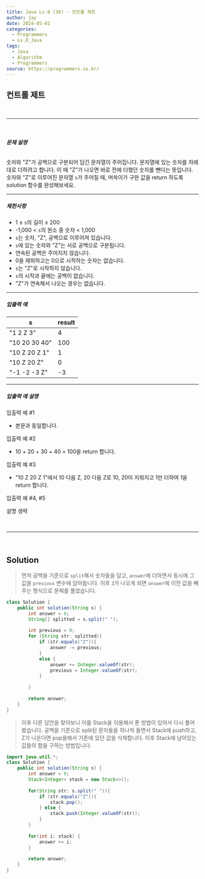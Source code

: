 ```yaml
---
title: Java Lv.0 (36) - 컨트롤 제트
author: jay
date: 2024-05-01
categories:
  - Programmers
  - Lv.0_Java
tags:
  - Java
  - Algorithm
  - Programmers
source: https://programmers.co.kr/
---
```

## **컨트롤 제트**

<br />

---

<br/>

###### **문제 설명**

숫자와 "Z"가 공백으로 구분되어 담긴 문자열이 주어집니다. 문자열에 있는 숫자를 차례대로 더하려고 합니다. 이 때 "Z"가 나오면 바로 전에 더했던 숫자를 뺀다는 뜻입니다. 숫자와 "Z"로 이루어진 문자열 `s`가 주어질 때, 머쓱이가 구한 값을 return 하도록 solution 함수를 완성해보세요.

---

##### **제한사항**

- 1 ≤ `s`의 길이 ≤ 200
- -1,000 < `s`의 원소 중 숫자 < 1,000
- `s`는 숫자, "Z", 공백으로 이루어져 있습니다.
- `s`에 있는 숫자와 "Z"는 서로 공백으로 구분됩니다.
- 연속된 공백은 주어지지 않습니다.
- 0을 제외하고는 0으로 시작하는 숫자는 없습니다.
- `s`는 "Z"로 시작하지 않습니다.
- `s`의 시작과 끝에는 공백이 없습니다.
- "Z"가 연속해서 나오는 경우는 없습니다.

---

##### **입출력 예**

|s|result|
|---|---|
|"1 2 Z 3"|4|
|"10 20 30 40"|100|
|"10 Z 20 Z 1"|1|
|"10 Z 20 Z"|0|
|"-1 -2 -3 Z"|-3|

---

##### **입출력 예 설명**

입출력 예 #1

- 본문과 동일합니다.

입출력 예 #2

- 10 + 20 + 30 + 40 = 100을 return 합니다.

입출력 예 #3

- "10 Z 20 Z 1"에서 10 다음 Z, 20 다음 Z로 10, 20이 지워지고 1만 더하여 1을 return 합니다.

입출력 예 #4, #5

설명 생략


<br />

---

<br/>


## Solution

> 먼저 공백을 기준으로 `split`해서 숫자들을 담고, `answer`에 더하면서 동시에 그 값을 `previous` 변수에 담아둡니다. 이후 `Z`가 나오게 되면 `answer`에 이전 값을 빼주는 형식으로 문제를 풀었습니다.

```java
class Solution {
    public int solution(String s) {
        int answer = 0;
        String[] splitted = s.split(" ");
        
        int previous = 0;
        for (String str: splitted){
            if (str.equals("Z")){
                answer -= previous;
            }
            else {
                answer += Integer.valueOf(str);
                previous = Integer.valueOf(str);
            }
            
        }
        
        return answer;
    }
}
```


> 이후 다른 답안을 찾아보니 이를 Stack을 이용해서 푼 방법이 있어서 다시 풀어봤습니다. 공백을 기준으로 split된 문자들을 하나씩 돌면서 Stack에 push하고, Z가 나온다면 pop을해서 기존에 있던 값을 삭제합니다. 이후 Stack에 남아있는 값들의 합을 구하는 방법입니다. 


```java
import java.util.*;
class Solution {
    public int solution(String s) {
        int answer = 0;
        Stack<Integer> stack = new Stack<>();
        
        for(String str: s.split(" ")){
            if (str.equals("Z")){
                stack.pop();
            } else {
                stack.push(Integer.valueOf(str));
            }
        }
        
        for(int i: stack) {
            answer += i;
        }
        
        return answer;
    }
}
```